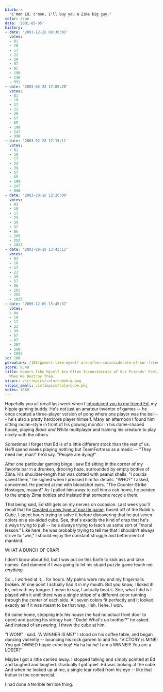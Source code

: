 ```yaml
---
blurb: >
  "C'mon Ed, c'mon, I'll buy you a Zima big guy."
color: true
date: '2001-05-05'
history:
- date: '2002-12-28 08:36:03'
  votes:
  - 81
  - 18
  - 17
  - 22
  - 39
  - 57
  - 85
  - 198
  - 246
  - 991
- date: '2003-02-28 17:08:20'
  votes:
  - 81
  - 18
  - 17
  - 22
  - 39
  - 57
  - 85
  - 199
  - 247
  - 998
- date: '2003-02-28 17:15:11'
  votes:
  - 81
  - 18
  - 17
  - 22
  - 39
  - 57
  - 85
  - 199
  - 247
  - 998
- date: '2003-08-18 12:28:00'
  votes:
  - 83
  - 18
  - 17
  - 23
  - 39
  - 57
  - 86
  - 205
  - 252
  - 1023
- date: '2003-08-18 13:43:13'
  votes:
  - 83
  - 18
  - 17
  - 23
  - 39
  - 57
  - 86
  - 205
  - 252
  - 1023
- date: '2009-12-09 15:45:37'
  votes:
  - 84
  - 18
  - 17
  - 23
  - 39
  - 57
  - 87
  - 207
  - 260
  - 1055
id: 188
permalink: /188/gamers-like-myself-are-often-inconsiderate-of-our-friends-feelings-particularly-when-we-destroy-them/
score: 8.49
title: Gamers like Myself Are Often Inconsiderate of Our Friends' Feelings, Particularly
  When We Destroy Them.
vicpic: victimpics/colorcubebig.png
vicpic_small: victimpics/colorcube.png
votes: 1880
---
```


Hopefully you all recall last week when I [Introduced you to my friend
Ed](%ARTICLE[181]%), my hippie gaming buddy. He's not just an
amateur inventor of games -- he once created a three-player version of
pong where one player was the ball -- he's also a pretty hardcore player
himself. Many an afternoon I found him sitting indian-style in front of
his glowing monitor in his dome-shaped house, playing *Black and White*
multiplayer and training his creature to play nicely with the others.

Sometimes I forget that Ed is of a little different stock than the rest
of us. He'll spend weeks playing nothing but TeamFortress as a medic --
"They need me, man!" he'd say. "People are dying!"

After one particular gaming binge I saw Ed sitting in the corner of my
favorite bar in a drunken, drooling haze, surrounded by empty bottles of
Zima. His shoulder-length hair was dotted with peanut shells. "I coulda
saved them," he sighed when I pressed him for details. "WHO?" I asked,
concerned. He peered at me with bloodshot eyes. "The Counter-Strike
Hostages, maaan!" As I pulled him away to call him a cab home, he
pointed to the empty Zima bottles and insisted that someone recycle
them.

That being said, Ed still gets on my nerves on occasion. Last week
you'll recall that he [Created a new type of puzzle
game](%ARTICLE[181]%), based off of the Rubik's Cube. I spent hours
trying to solve it before discovering that he put seven colors on a
six-sided cube. See, that's exactly the kind of crap that he's always
trying to pull -- he's always trying to teach us some sort of "moral
lesson." Like here, he was probably trying to tell me that I shouldn't
always strive to "win," I should enjoy the constant struggle and
betterment of mankind.

WHAT A BUNCH OF CRAP!

I don't know about Ed, but I was put on this Earth to kick ass and take
names. And damned if I was going to let his stupid puzzle game teach me
*anything.*

So... I worked at it... for hours. My palms were raw and my fingernails
broken. At one point I actually had it in my mouth. But you know, I
licked it! Er, not with my tongue. I mean to say, I actually beat it.
See, what I did is I played with it until there was a single stripe of a
different color running through the center of each side. All seven
colors fit perfectly and it looked exactly as if it was meant to be that
way. Heh. Hehe. I won.

Ed came home, stepping into his house (he had no actual front door to
open) and parting his stringy hair. "Dude! What's up brother?" he asked.
And instead of answering, I threw the cube at him.

"I WON!" I said. "A WINNER IS ME!" I stood on his coffee table, and
began dancing violently -- bouncing his rock garden to and fro. "VICTORY
is MINE! You got OWNED hippie cube boy! Ha ha ha ha! I am a WINNER! You
are a LOSER!"

Maybe I got a little carried away. I stopped talking and simply pointed
at Ed and laughed and laughed. Gradually I got quiet. Ed was looking at
the cube. And when he looked up at me, a single tear rolled from his eye
-- like that Indian in the commercial.

I had done a terrible terrible thing.